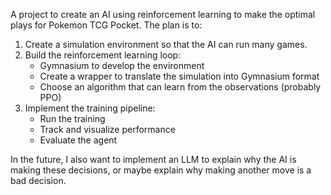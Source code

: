 A project to create an AI using reinforcement learning to make the optimal plays for Pokemon TCG Pocket.
The plan is to:
1. Create a simulation environment so that the AI can run many games.
2. Build the reinforcement learning loop:
    - Gymnasium to develop the environment
    - Create a wrapper to translate the simulation into Gymnasium format
    - Choose an algorithm that can learn from the observations (probably PPO)
3. Implement the training pipeline:
    - Run the training
    - Track and visualize performance
    - Evaluate the agent

In the future, I also want to implement an LLM to explain why the AI is making these decisions, or maybe explain why making
another move is a bad decision.
